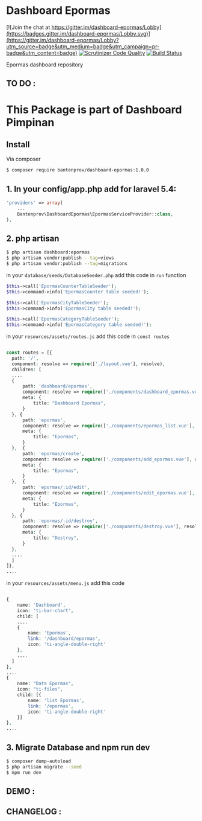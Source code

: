 # Dashboard Epormas

[![Join the chat at https://gitter.im/dashboard-epormas/Lobby](https://badges.gitter.im/dashboard-epormas/Lobby.svg)](https://gitter.im/dashboard-epormas/Lobby?utm_source=badge&utm_medium=badge&utm_campaign=pr-badge&utm_content=badge)
[![Scrutinizer Code Quality](https://scrutinizer-ci.com/g/bantenprov/dashboard-epormas/badges/quality-score.png?b=master)](https://scrutinizer-ci.com/g/bantenprov/dashboard-epormas/?branch=master)
[![Build Status](https://scrutinizer-ci.com/g/bantenprov/dashboard-epormas/badges/build.png?b=master)](https://scrutinizer-ci.com/g/bantenprov/dashboard-epormas/build-status/master)

Epormas dashboard repository

## TO DO :

This Package is part of Dashboard Pimpinan
==========================================

## Install
Via composer
``` bash
$ composer require bantenprov/dashboard-epormas:1.0.0
```

## 1. In your config/app.php add for laravel 5.4:

``` php
'providers' => array(
    ...
    Bantenprov\DashboardEpormas\EpormasServiceProvider::class,
),
```

## 2. php artisan
``` bash
$ php artisan dashboard:epormas
$ php artisan vendor:publish --tag=views
$ php artisan vendor:publish --tag=migrations
```

in your `database/seeds/DatabaseSeeder.php` add this code in `run` function
``` php
$this->call('EpormasCounterTableSeeder');
$this->command->info('EpormasCounter table seeded!');

$this->call('EpormasCityTableSeeder');
$this->command->info('EpormasCity table seeded!');

$this->call('EpormasCategoryTableSeeder');
$this->command->info('EpormasCategory table seeded!');
```

in your `resources/assets/routes.js` add this code in `const routes`
``` php

const routes = [{
  path: '/',
  component: resolve => require(['./layout.vue'], resolve),
  children: [
  ....  
  {
      path: 'dashboard/epormas',
      component: resolve => require(['./components/dashboard_epormas.vue'], resolve),
      meta: {
          title: "Dashboard Epormas",
      }
  }, {
      path: 'epormas',
      component: resolve => require(['./components/epormas_list.vue'], resolve),
      meta: {
          title: "Epormas",
      }
  },  {
      path: 'epormas/create',
      component: resolve => require(['./components/add_epormas.vue'], resolve),
      meta: {
          title: "Epormas",
      }
  },  {
      path: 'epormas/:id/edit',
      component: resolve => require(['./components/edit_epormas.vue'], resolve),
      meta: {
          title: "Epormas",
      }
  }, {
      path: 'epormas/:id/destroy',
      component: resolve => require(['./components/destroy.vue'], resolve),
      meta: {
          title: "Destroy",
      }
  },
  ....  
  ]
]},
....
```

in your `resources/assets/menu.js` add this code
``` php

{
    name: 'Dashboard',
    icon: 'ti-bar-chart',
    child: [
    ....
    {
        name: 'Epormas',
        link: '/dashboard/epormas',
        icon: 'ti-angle-double-right'
    },
    ....
  ]
},
....
{
    name: "Data Epormas",
    icon: "ti-files",
    child: [{
        name: 'list Epormas',
        link: '/epormas',
        icon: 'ti-angle-double-right'
    }]
},
....
```

## 3. Migrate Database and npm run dev
``` bash
$ composer dump-autoload
$ php artisan migrate --seed
$ npm run dev
```
## DEMO :
## CHANGELOG :
